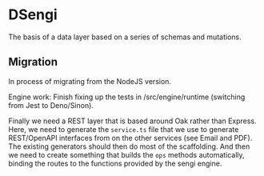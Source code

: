 # DSengi

The basis of a data layer based on a series of schemas and mutations.

## Migration

In process of migrating from the NodeJS version.

Engine work: Finish fixing up the tests in /src/engine/runtime 
 (switching from Jest to Deno/Sinon).

Finally we need a REST layer that is based around Oak rather than Express. Here,
we need to generate the `service.ts` file that we use to generate REST/OpenAPI
interfaces from on the other services (see Email and PDF). The existing
generators should then do most of the scaffolding. And then we need to create
something that builds the `ops` methods automatically, binding the routes to the
functions provided by the sengi engine.
